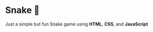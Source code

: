 <h1>Snake &#128013;</h1>

<p>Just a simple but fun Snake game using <b>HTML</b>, <b>CSS</b>, and <b>JavaScript</b></p>
